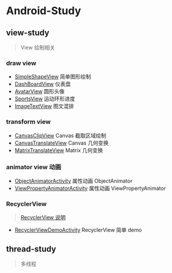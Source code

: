 # Android-Study
## view-study

> View 绘制相关

### draw view 

 * [SimpleShapeView](https://github.com/dingyx/Android-Study/blob/main/view-study/src/main/java/com/sycamore/viewstudy/drawview/SimpleShapeView.java) 简单图形绘制
 * [DashBoardView](https://github.com/dingyx/Android-Study/blob/main/view-study/src/main/java/com/sycamore/viewstudy/drawview/DashBoardView.java) 仪表盘
 * [AvatarView](https://github.com/dingyx/Android-Study/blob/main/view-study/src/main/java/com/sycamore/viewstudy/drawview/AvatarView.java) 圆形头像
 * [SportsView](https://github.com/dingyx/Android-Study/blob/main/view-study/src/main/java/com/sycamore/viewstudy/drawview/SportsView.java) 运动环形进度
 * [ImageTextView](https://github.com/dingyx/Android-Study/blob/main/view-study/src/main/java/com/sycamore/viewstudy/drawview/ImageTextView.java) 图文混排

### transform view 

 * [CanvasClipView](https://github.com/dingyx/Android-Study/blob/main/view-study/src/main/java/com/sycamore/viewstudy/transformview/CanvasClipView.java) Canvas 截取区域绘制
 * [CanvasTranslateView](https://github.com/dingyx/Android-Study/blob/main/view-study/src/main/java/com/sycamore/viewstudy/transformview/CanvasTranslateView.java) Canvas 几何变换
 * [MatrixTranslateView](https://github.com/dingyx/Android-Study/blob/main/view-study/src/main/java/com/sycamore/viewstudy/transformview/MatrixTranslateView.java) Matrix 几何变换

### animator view 动画

* [ObjectAnimatorActivity](https://github.com/dingyx/Android-Study/blob/main/view-study/src/main/java/com/sycamore/viewstudy/animatorview/ObjectAnimatorActivity.java) 属性动画 ObjectAnimator
* [ViewPropertyAnimatorActivity](https://github.com/dingyx/Android-Study/blob/main/view-study/src/main/java/com/sycamore/viewstudy/animatorview/ViewPropertyAnimatorActivity.java) 属性动画 ViewPropertyAnimator

### RecyclerView

> [RecyclerView 说明](https://github.com/dingyx/Android-Study/blob/main/view-study/doc/RecyclerView.md) 

* [RecyclerViewDemoActivity](https://github.com/dingyx/Android-Study/blob/main/view-study/src/main/java/com/sycamore/viewstudy/recyclerview/RecyclerViewDemoActivity.java)  RecyclerView 简单 demo

## thread-study

> 多线程